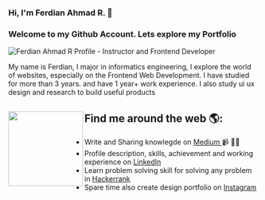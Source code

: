 ### Hi, I'm Ferdian Ahmad R. 👋
### Welcome to my Github Account. Lets explore my Portfolio

<img src="https://raw.githubusercontent.com/ferdianar/ferdianarportfolio/master/eco.jpg" alt="Ferdian Ahmad R Profile - Instructor and Frontend Developer">

My name is Ferdian, I major in informatics engineering, I explore the world of websites, especially on the Frontend Web Development. I have studied for more than 3 years. and have 1 year+ work experience. I also study ui ux design and research to build useful products

## Find me around the web 🌎: <img align="left" width="150" height="150" src="https://raw.githubusercontent.com/ferdianar/ferdianarportfolio/master/js.jpg"></a>
 - Write and Sharing knowlegde on <a href="https://medium.com/@ferdianahmadrozikin018" alt="medium ferdian"> Medium </a> 📹 ✍🏾
 - Profile description, skills, achievement and working experience on <a href="https://www.linkedin.com/in/ferdianar/"> LinkedIn </a>
 - Learn problem solving skill for solving any problem in <a href="https://www.hackerrank.com/ferdianarid"> Hackerrank </a>
 - Spare time also create design portfolio on <a href="https://www.instagram.com/ferdianarid/"> Instagram </a>

